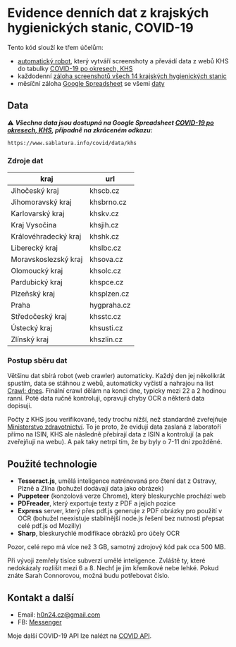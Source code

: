 # Evidence denních dat z krajských hygienických stanic, COVID-19

Tento kód slouží ke třem účelům:
- [automatický robot](generate/), který vytváří screenshoty a převádí data z webů KHS do tabulky [COVID-19 po okresech, KHS](https://docs.google.com/spreadsheets/d/1FFEDhS6VMWon_AWkJrf8j3XxjZ4J6UI1B2lO3IW-EEc/edit?usp=sharing)
- každodenní [záloha screenshotů všech 14 krajských hygienických stanic](2020/)
- měsíční záloha [Google Spreadsheet](https://docs.google.com/spreadsheets/d/1FFEDhS6VMWon_AWkJrf8j3XxjZ4J6UI1B2lO3IW-EEc/edit?usp=sharing) se všemi [daty](backup/)

## Data
:warning: ***Všechna data jsou dostupná na Google Spreadsheet [COVID-19 po okresech, KHS](https://docs.google.com/spreadsheets/d/1FFEDhS6VMWon_AWkJrf8j3XxjZ4J6UI1B2lO3IW-EEc/edit?usp=sharing), případně na zkráceném odkazu:***
``` 
https://www.sablatura.info/covid/data/khs 
```

### Zdroje dat

kraj | url
|---|---|
Jihočeský kraj	|	khscb.cz
Jihomoravský kraj	|	khsbrno.cz
Karlovarský kraj	|	khskv.cz
Kraj Vysočina	|	khsjih.cz
Královéhradecký kraj |	khshk.cz
Liberecký kraj |	khslbc.cz
Moravskoslezský kraj	|	khsova.cz
Olomoucký kraj	|	khsolc.cz
Pardubický kraj	|	khspce.cz
Plzeňský kraj	|	khsplzen.cz
Praha	|	hygpraha.cz
Středočeský kraj	|	khsstc.cz
Ústecký kraj	|	khsusti.cz
Zlínský kraj	|	khszlin.cz

### Postup sběru dat
Většinu dat sbírá robot (web crawler) automaticky. Každý den jej několikrát spustím, data se stáhnou z webů, automaticky vyčistí a nahrajou na list [Crawl: dnes](https://docs.google.com/spreadsheets/d/1FFEDhS6VMWon_AWkJrf8j3XxjZ4J6UI1B2lO3IW-EEc/edit#gid=996854350). Finální crawl dělám na konci dne, typicky mezi 22 a 2 hodinou ranní. Poté data ručně kontroluji, opravuji chyby OCR a některá data dopisuji.

Počty z KHS jsou verifikované, tedy trochu nižší, než standardně zveřejňuje [Ministerstvo zdravotnictví](https://onemocneni-aktualne.mzcr.cz/covid-19).
To je proto, že evidují data zaslaná z laboratoří přímo na ISIN, KHS ale následně přebírají data z ISIN a kontrolují (a pak zveřejňují na webu). A pak taky netrpí tím, že by byly o 7-11 dní zpožděné.

## Použité technologie
- **Tesseract.js**, umělá inteligence natrénovaná pro čtení dat z Ostravy, Plzně a Zlína (bohužel dodávají data jako obrázek)
- **Puppeteer** (konzolová verze Chrome), který bleskurychle prochází web
- **PDFreader**, který exportuje texty z PDF a jejich pozice
- **Express** server, který přes pdf.js generuje z PDF obrázky pro použití v OCR (bohužel neexistuje stabilnější node.js řešení bez nutnosti přepsat celé pdf.js od Mozilly)
- **Sharp**, bleskurychlé modifikace obrázků pro účely OCR

Pozor, celé repo má více než 3 GB, samotný zdrojový kód pak cca 500 MB.

Při vývoji zemřely tisíce subverzí umělé inteligence. Zvláště ty, které nedokázaly rozlišit mezi 6 a 8. Nechť je jim křemíkové nebe lehké. Pokud znáte Sarah Connorovou, možná budu potřebovat číslo.

## Kontakt a další
- Email: [h0n24.cz@gmail.com](mailto:h0n24.cz@gmail.com)
- FB: [Messenger](https://www.messenger.com/t/jan.sablatura)

Moje další COVID-19 API lze nalézt na [COVID API](https://www.sablatura.info/covid/api/).
